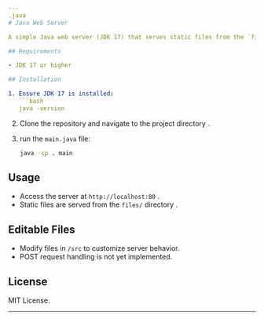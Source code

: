 ```yaml
---
.java
# Java Web Server

A simple Java web server (JDK 17) that serves static files from the `files/` directory.

## Requirements

- JDK 17 or higher

## Installation

1. Ensure JDK 17 is installed:
   ```bash
   java -version
   ```

2. Clone the repository and navigate to the project directory .

3. run the `main.java` file:
   ```bash
   java -cp . main
   ```

## Usage

- Access the server at `http://localhost:80` .
- Static files are served from the `files/` directory .

## Editable Files

- Modify files in `/src` to customize server behavior.
- POST request handling is not yet implemented.

## License

MIT License.

---
```

